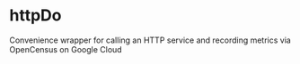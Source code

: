 # httpDo
Convenience wrapper for calling an HTTP service and recording metrics via OpenCensus on Google Cloud
